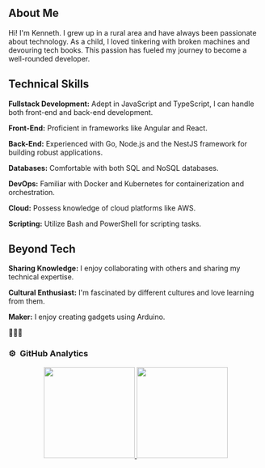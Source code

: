 
## About Me

Hi! I'm Kenneth. I grew up in a rural area and have always been passionate about technology. As a child, I loved tinkering with broken machines and devouring tech books. This passion has fueled my journey to become a well-rounded developer.

## Technical Skills

**Fullstack Development:** Adept in JavaScript and TypeScript, I can handle both front-end and back-end development.

**Front-End:** Proficient in frameworks like Angular and React.

**Back-End:** Experienced with Go, Node.js and the NestJS framework for building robust applications.

**Databases:** Comfortable with both SQL and NoSQL databases.

**DevOps:** Familiar with Docker and Kubernetes for containerization and orchestration.

**Cloud:** Possess knowledge of cloud platforms like AWS.

**Scripting:** Utilize Bash and PowerShell for scripting tasks.

## Beyond Tech

**Sharing Knowledge:** I enjoy collaborating with others and sharing my technical expertise.

**Cultural Enthusiast:** I'm fascinated by different cultures and love learning from them.

**Maker:** I enjoy creating gadgets using Arduino.

🦊🦊🦊



### ⚙️ &nbsp;GitHub Analytics

<p align="center">
<a href="https://github.com/Kenfoxfire">
  <img height="180em" src="https://github-readme-stats-eight-theta.vercel.app/api?username=Kenfoxfire&show_icons=true&theme=algolia&include_all_commits=true&count_private=true"/>
  <img height="180em" src="https://github-readme-stats-eight-theta.vercel.app/api/top-langs/?username=Kenfoxfire&layout=compact&langs_count=8&theme=algolia"/>
</a>
</p>
